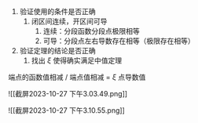 1. 验证使用的条件是否正确
	1. 闭区间连续，开区间可导
		1. 连续：分段函数分段点极限相等
		2. 可导：分段点左右导数存在相等（极限存在相等）
2. 验证定理的结论是否正确
	1. 找出 $\xi$ 使得确实满足中值定理

端点的函数值相减 / 端点值相减 =  $\xi$ 点导数值

![[截屏2023-10-27 下午3.03.49.png]]

![[截屏2023-10-27 下午3.10.55.png]]